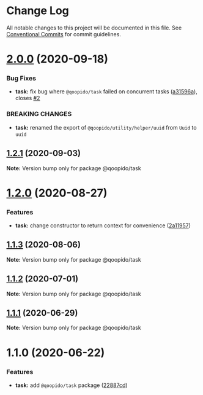 # Change Log

All notable changes to this project will be documented in this file.
See [Conventional Commits](https://conventionalcommits.org) for commit guidelines.

# [2.0.0](https://github.com/dlueth/qoopido/compare/@qoopido/task@1.2.1...@qoopido/task@2.0.0) (2020-09-18)


### Bug Fixes

* **task:** fix bug where `@qoopido/task` failed on concurrent tasks ([a31596a](https://github.com/dlueth/qoopido/commit/a31596a43fc659648cef1fc94e19cbefdebce09e)), closes [#2](https://github.com/dlueth/qoopido/issues/2)


### BREAKING CHANGES

* **task:** renamed the export of `@qoopido/utility/helper/uuid` from `Uuid` to `uuid`





## [1.2.1](https://github.com/dlueth/qoopido/compare/@qoopido/task@1.2.0...@qoopido/task@1.2.1) (2020-09-03)

**Note:** Version bump only for package @qoopido/task





# [1.2.0](https://github.com/dlueth/qoopido/compare/@qoopido/task@1.1.3...@qoopido/task@1.2.0) (2020-08-27)


### Features

* **task:** change constructor to return context for convenience ([2a11957](https://github.com/dlueth/qoopido/commit/2a11957c827e105c1f76c3ebbcdc69c47039c0ad))





## [1.1.3](https://github.com/dlueth/qoopido/compare/@qoopido/task@1.1.2...@qoopido/task@1.1.3) (2020-08-06)

**Note:** Version bump only for package @qoopido/task





## [1.1.2](https://github.com/dlueth/qoopido/compare/@qoopido/task@1.1.1...@qoopido/task@1.1.2) (2020-07-01)

**Note:** Version bump only for package @qoopido/task





## [1.1.1](https://github.com/dlueth/qoopido/compare/@qoopido/task@1.1.0...@qoopido/task@1.1.1) (2020-06-29)

**Note:** Version bump only for package @qoopido/task





# 1.1.0 (2020-06-22)


### Features

* **task:** add `@qoopido/task` package ([22887cd](https://github.com/dlueth/qoopido/commit/22887cd85811a6289060cc6e8459ac72a01ed656))

